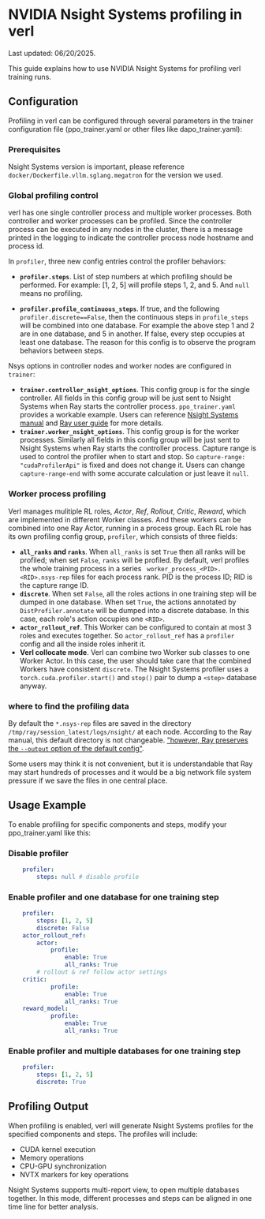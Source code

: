 # NVIDIA Nsight Systems profiling in verl

Last updated: 06/20/2025.

This guide explains how to use NVIDIA Nsight Systems for profiling verl training runs.

## Configuration

Profiling in verl can be configured through several parameters in the trainer configuration file (ppo_trainer.yaml or other files like dapo_trainer.yaml):

### Prerequisites

Nsight Systems version is important, please reference `docker/Dockerfile.vllm.sglang.megatron` for the version we used.

### Global profiling control

verl has one single controller process and multiple worker processes. Both controller and worker processes can be profiled. Since the controller process can be executed in any nodes in the cluster, there is a message printed in the logging to indicate the controller process node hostname and process id.

In `profiler`, three new config entries control the profiler behaviors:

* **`profiler.steps`**. List of step numbers at which profiling should be performed. For example: [1, 2, 5] will profile steps 1, 2, and 5. And ``null`` means no profiling.

* **`profiler.profile_continuous_steps`**. If true, and the following `profiler.discrete==False`, then the continuous steps in `profile_steps` will be combined into one database. For example the above step 1 and 2 are in one database, and 5 in another. If false, every step occupies at least one database. The reason for this config is to observe the program behaviors between steps.

Nsys options in controller nodes and worker nodes are configured in `trainer`:

* **`trainer.controller_nsight_options`**. This config group is for the single controller. All fields in this config group will be just sent to Nsight Systems when Ray starts the controller process. `ppo_trainer.yaml` provides a workable example. Users can reference [Nsight Systems manual](https://docs.nvidia.com/nsight-systems/UserGuide/index.html) and [Ray user guide](https://docs.ray.io/en/latest/ray-observability/user-guides/profiling.html) for more details.
* **`trainer.worker_nsight_options`**. This config group is for the worker processes. Similarly all fields in this config group will be just sent to Nsight Systems when Ray starts the controller process. Capture range is used to control the profiler when to start and stop. So `capture-range: "cudaProfilerApi"` is fixed and does not change it. Users can change `capture-range-end` with some accurate calculation or just leave it `null`.

### Worker process profiling

Verl manages mulitiple RL roles, _Actor_, _Ref_, _Rollout_, _Critic_, _Reward_, which are implemented in different Worker classes. And these workers can be combined into one Ray Actor, running in a process group. Each RL role has its own profiling config group, `profiler`, which consists of three fields:

* **`all_ranks` and `ranks`**. When `all_ranks` is set `True` then all ranks will be profiled; when set `False`, `ranks` will be profiled. By default, verl profiles the whole training process in a series ` worker_process_<PID>.<RID>.nsys-rep` files for each process rank. PID is the process ID; RID is the capture range ID.
* **`discrete`**. When set `False`, all the roles actions in one training step will be dumped in one database. When set `True`, the actions annotated by `DistProfiler.annotate` will be dumped into a discrete database. In this case, each role's action occupies one `<RID>`.
* **`actor_rollout_ref`**. This Worker can be configured to contain at most 3 roles and executes together. So `actor_rollout_ref` has a `profiler` config and all the inside roles inherit it.
* **Verl collocate mode**. Verl can combine two Worker sub classes to one Worker Actor. In this case, the user should take care that the combined Workers have consistent `discrete`. The Nsight Systems profiler uses a `torch.cuda.profiler.start()` and `stop()` pair to dump a `<step>` database anyway.

### where to find the profiling data

By default the `*.nsys-rep` files are saved in the directory `/tmp/ray/session_latest/logs/nsight/` at each node. According to the Ray manual, this default directory is not changeable. [&#34;however, Ray preserves the `--output` option of the default config&#34;](https://docs.ray.io/en/latest/ray-observability/user-guides/profiling.html).

Some users may think it is not convenient, but it is understandable that Ray may start hundreds of processes and it would be a big network file system pressure if we save the files in one central place.

## Usage Example

To enable profiling for specific components and steps, modify your ppo_trainer.yaml like this:

### Disable profiler

```yaml
    profiler:
        steps: null # disable profile
```

### Enable profiler and one database for one training step

```yaml
    profiler:
        steps: [1, 2, 5]
        discrete: False
    actor_rollout_ref:
        actor:
            profile:
                enable: True
                all_ranks: True
        # rollout & ref follow actor settings
    critic:
            profile:
                enable: True
                all_ranks: True
    reward_model:
            profile:
                enable: True
                all_ranks: True
```

### Enable profiler and multiple databases for one training step

```yaml
    profiler:
        steps: [1, 2, 5]
        discrete: True
```

## Profiling Output

When profiling is enabled, verl will generate Nsight Systems profiles for the specified components and steps. The profiles will include:

- CUDA kernel execution
- Memory operations
- CPU-GPU synchronization
- NVTX markers for key operations

Nsight Systems supports multi-report view, to open multiple databases together. In this mode, different processes and steps can be aligned in one time line for better analysis.
